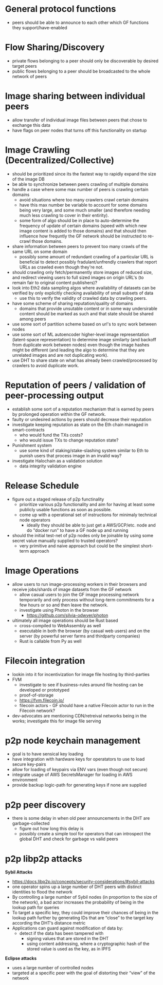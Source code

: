 



# General protocol functions
- peers should be able to announce to each other which GF functions they support/have-enabled

# **Flow** Sharing/Discovery
- private flows belonging to a peer should only be discoverable by desired target peers
- public flows belonging to a peer should be broadcasted to the whole network of peers

# **Image sharing** between individual peers
- allow transfer of individual image files between peers that chose to exchange this data
- have flags on peer nodes that turns off this functionality on startup


# Image **Crawling** (Decentralized/Collective)
- should be prioritized since its the fastest way to rapidly expand the size of the image DB
- be able to synchronize between peers crawling of multiple domains
- handle a case where some max number of peers is crawling certain domains
    - avoid situations where too many crawlers crawl certain domains
    - have this max number be variable to account for some domains being very large, and some much smaller (and therefore needing much less crawling to cover in their entirity).
    - some form of algo should be in place to auto-determine the frequency of update of certain domains (speed with which new image content is added to those domains) and that should then influence how frequntly the GF network should be instructed to re-crawl those domains.
- share information between peers to prevent too many crawls of the same URL on some domain
    - possibly some amount of redundant crawling of a particular URL is beneficial to detect possibly fradulant/unfrendly crawlers that report URLs as crawled even though they're not.
- should crawling only fetch/permanently store images of reduced size, and redirect viewing users to full sized images on origin URL's (to remain fair to original content publishers)?
- look into Eth2 data sampling algos where availability of datasets can be verified by only explicitly checking availability of small subsets of data
    - use this to verify the validity of crawled data by crawling peers.
- have some scheme of sharing reputation/quality of domains
    - domains that provide unsutable content or in some way undersirable content should be marked as such and that state should be shared among peers
- use some sort of partition scheme based on url's to sync work between nodes
- use some sort of ML autoencoder higher-level image representation (latent-space representation) to determine image similarty (and backoff from duplicate work between nodes) even though the image hashes might be different (and leading the algo to determine that they are unrelated images and are not duplicating work).
- use DHT to share state on what has already been crawled/processed by crawlers to avoid duplicate work.

# **Reputation** of peers / validation of peer-processing output
- establish some sort of a reputation mechanism that is earned by peers by prolonged operation within the GF network.
- faulty or undesired actions by peers should decrease their reputation
- investigate keeping reputation as state on the Eth chain managed in smart-contracts
    - who would fund the TXs costs?
    - who would issue TXs to change reputation state?
- Punishment system
    - use some kind of staking/stake-slashing system similar to Eth to punish users that process image in an invalid way?
- investigate Halochain as a validation solution
    - data integrity validation engine



# Release Schedule
- figure out a staged release of p2p functinality
    - prioritize various p2p functionality and aim for having at least some publicly usable functions as soon as possible.
    - come up with a operational set of instructions for minimaly technical node operators
        - ideally they should be able to just get a AWS/GCP/etc. node and do "docker run" to have a GF node up and running
- should the initial test-net of p2p nodes only be joinable by using some secret value manually supplied to trusted operators?
    - very primitive and naive approach but could be the simplest short-term approach


# Image Operations
- allow users to run image-processing workers in their browsers and receive jobs/shards of image datasets from the GF network
    - allow casual users to join the GF image processing network temporarily and only process without long-term commitments for a few hours or so and then leave the network.
    - investigate using Photon in the browser
        - https://github.com/silvia-odwyer/photon
- ultimately all image operations should be Rust based
    - cross-compiled to WebAssembly as well
    - executable in both the browser (by casual web users) and on the server (by powerful server farms and thirdparty companies)
    - Rust is callable from Py as well

# Filecoin integration
- lookin into it for incentivization for image file hosting by third-parties
- FVM
    - investigate to see if business-rules around file hosting can be developed or prototyped
    - proof-of-storage
    - https://fvm.filecoin.io/
    - filecoin actors - GF should have a native Filecoin actor to run in the Filecoin network?
- dev-advocates are mentioning CDN/retreival networks being in the works; investigate this for image file serving



# p2p node keychain management
- goal is to have sensical key loading
- have integration with hardware keys for operatators to use to load secure key-pairs
- allow for loading of keypairs via ENV vars (even though not secure)
- integrate usage of AWS SecretsManager for loading in AWS environment
- provide backup logic-path for generating keys if none are supplied


# p2p peer discovery
- there is some delay in when old peer announcements in the DHT are garbage-collected
    - figure out how long this delay is
    - possibly create a simple tool for operators that can introspect the global DHT and check for garbage vs valid peers

# p2p libp2p attacks
**Sybil Attacks**
- https://docs.libp2p.io/concepts/security-considerations/#sybil-attacks  
- one operator spins up a large number of DHT peers with distinct identities to flood the network  
- By controlling a large number of Sybil nodes (in proportion to the size of the network), a bad actor increases the probability of being in the lookup path for queries  
- To target a specific key, they could improve their chances of being in the lookup path further by generating IDs that are “close” to the target key according the DHT’s distance metric  
- Applications can guard against modification of data by:  
    - detect if the data has been tampered with  
        - signing values that are stored in the DHT  
        - using content addressing, where a cryptographic hash of the stored value is used as the key, as in IPFS  
        
**Eclipse attacks**
- uses a large number of controlled nodes
- targeted at a specific peer with the goal of distorting their “view” of the network